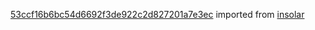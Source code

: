 [53ccf16b6bc54d6692f3de922c2d827201a7e3ec](https://github.com/insolar/insolar/commit/53ccf16b6bc54d6692f3de922c2d827201a7e3ec) imported from [insolar](https://github.com/insolar/insolar)
